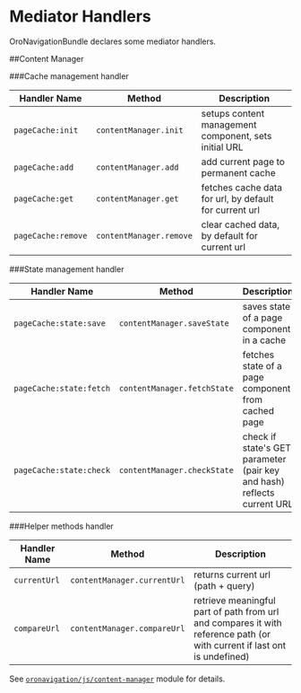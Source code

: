 Mediator Handlers
=================

OroNavigationBundle declares some mediator handlers.

##Content Manager

###Cache management handler

Handler Name | Method | Description
------------ | ------ | -----------
`pageCache:init` | `contentManager.init` | setups content management component, sets initial URL
`pageCache:add` | `contentManager.add` | add current page to permanent cache
`pageCache:get` | `contentManager.get` | fetches cache data for url, by default for current url
`pageCache:remove` | `contentManager.remove` | clear cached data, by default for current url

###State management handler

Handler Name | Method | Description
------------ | ------ | -----------
`pageCache:state:save` | `contentManager.saveState` | saves state of a page component in a cache
`pageCache:state:fetch` | `contentManager.fetchState` | fetches state of a page component from cached page
`pageCache:state:check` | `contentManager.checkState` | check if state's GET parameter (pair key and hash) reflects current URL

###Helper methods handler

Handler Name | Method | Description
------------ | ------ | -----------
`currentUrl` | `contentManager.currentUrl` | returns current url (path + query)
`compareUrl` | `contentManager.compareUrl` | retrieve meaningful part of path from url and compares it with reference path (or with current if last ont is undefined)

See [`oronavigation/js/content-manager`](../public/js/content-manager.js) module for details.
